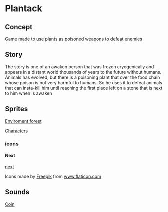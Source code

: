 # Plantack
## Concept

Game made to use plants as poisoned weapons to defeat enemies

## Story

The story is one of an awaken person that was frozen cryogenically and appears in a distant world thousands of years to the future without humans. Animals has evolved, but there is a poisoning plant that over the food chain whose poison is not very harmful to humans. So he uses it to defeat animals that can insta-kill him until reaching the first place left on a stone that is next to him when is awaken

## Sprites

[Enviroment forest](https://kauzz.itch.io/pixelforest)

[Characters](https://craftpix.net/freebies/free-3-character-sprite-sheets-pixel-art/)

### icons

#### Next

[next](https://www.flaticon.com/free-icon/arrow-point-to-right_32213?related_id=32213)

<div>Icons made by <a href="https://www.freepik.com" title="Freepik">Freepik</a> from <a href="https://www.flaticon.com/" title="Flaticon">www.flaticon.com</a></div>

## Sounds

[Coin](https://freesound.org/people/cabled_mess/sounds/350869/)

